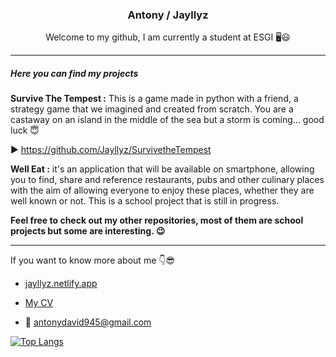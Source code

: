 <h3 align="center">Antony / Jayllyz</h3>
<p align="center">Welcome to my github, I am currently a student at ESGI 🖥️😃</p>
  
---

##### Here you can find my projects

**Survive The Tempest :**
This is a game made in python with a friend, a strategy game that we imagined and created from scratch.
You are a castaway on an island in the middle of the sea but a storm is coming... good luck 😇

▶️ https://github.com/Jayllyz/SurvivetheTempest

**Well Eat :** it's an application that will be available on smartphone, allowing you to find, share and reference restaurants, pubs and other culinary places with the aim of allowing everyone to enjoy these places, whether they are well known or not.
This is a school project that is still in progress.

**Feel free to check out my other repositories, most of them are school projects but some are interesting. 😉**

---

If you want to know more about me 👇😎

- <a href="https://jayllyz.netlify.app/">jayllyz.netlify.app</a>

- <a href="https://jayllyz.github.io/online-cv/">My CV</a>

- 📩 <a href="mailto:antonydavid945@gmail.com">antonydavid945@gmail.com</a>

[![Top Langs](https://github-readme-stats.vercel.app/api/top-langs/?username=jayllyz&layout=compact&hide=SCSS&theme=dark)](https://github.com/anuraghazra/github-readme-stats)
